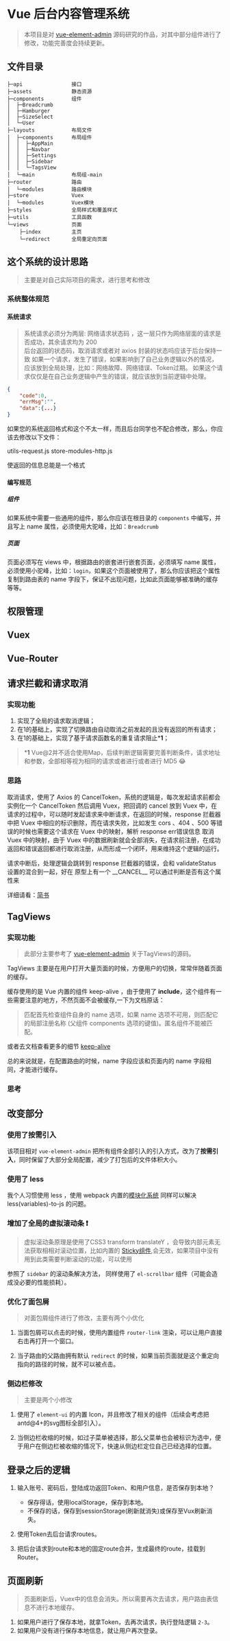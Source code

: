 # Vue 后台内容管理系统

> 本项目是对 [vue-element-admin](https://panjiachen.github.io/vue-element-admin-site/zh/) 源码研究的作品，对其中部分组件进行了修改，功能完善度会持续更新。

## 文件目录

``` tree
├─api                接口
├─assets             静态资源
├─components         组件
│  ├─Breadcrumb
│  ├─Hamburger
│  ├─SizeSelect
│  └─User
├─layouts            布局文件
│  ├─components      布局组件
│  │  ├─AppMain
│  │  ├─Navbar
│  │  ├─Settings
│  │  ├─Sidebar
│  │  └─TagsView
│  └─main            布局组-main
├─router             路由
│  └─modules         路由模块
├─store              Vuex
│  └─modules         Vuex模块
├─styles             全局样式和覆盖样式
├─utils              工具函数
└─views              页面
    ├─index          主页
    └─redirect       全局重定向页面
```

## 这个系统的设计思路

> 主要是对自己实际项目的需求，进行思考和修改

### 系统整体规范

#### 系统请求

>系统请求必须分为两层:
>网络请求状态码 ，这一层只作为网络层面的请求是否成功，其余请求均为 200  
>后台返回的状态码，取消请求或者对 axios 封装的状态吗应该于后台保持一致
>如果一个请求，发生了错误，如果影响到了自己业务逻辑以外的情况，应该放到全局处理，比如：网络故障、网络错误、Token过期。
>如果这个请求仅仅是在自己业务逻辑中产生的错误，就应该放到当前逻辑中处理。

```json
{
    "code":0,
    "errMsg":"",
    "data":{...}
}
```

如果您的系统返回格式和这个不太一样，而且后台同学也不配合修改，那么，你应该去修改以下文件：

utils-request.js
store-modules-http.js

使返回的信息总能是一个格式

#### 编写规范

##### 组件

如果系统中需要一些通用的组件，那么你应该在根目录的 `components` 中编写，并且写上 name 属性，必须使用大驼峰，比如：`Breadcrumb`

##### 页面

页面必须写在 views 中，根据路由的嵌套进行嵌套页面，必须填写 name 属性，必须使用小驼峰，比如：`login`，如果这个页面被使用了，那么你应该把这个属性复制到路由表的 name 字段下，保证不出现问题，比如此页面能够被准确的缓存等等。

## 权限管理

## Vuex

## Vue-Router

## 请求拦截和请求取消

### 实现功能

1. 实现了全局的请求取消逻辑；
2. 在1的基础上，实现了切换路由自动取消之前发起的且没有返回的所有请求；
3. 在1的基础上，实现了基于请求函数名的重复请求阻止***1**；

>***1** Vue@2并不适合使用Map，后续判断逻辑需要完善判断条件，请求地址和参数，全部相等视为相同的请求或者进行或者进行 MD5 😂

### 思路

取消请求，使用了 Axios 的 CancelToken，系统的逻辑是，每次发起请求前都会实例化一个 CancelToken 然后调用 Vuex，把回调的 cancel 放到 Vuex 中，在请求的过程中，可以随时发起请求来中断请求，在返回的时候，response 拦截器 中把 Vuex 中相应的标识删除，而在请求失败，比如发生 cors 、404 、500 等错误的时候也需要这个请求在 Vuex 中的映射，解析 response err错误信息 取消 Vuex 中的映射，由于 Vuex 中的数据刷新就会全部消失，在请求前注册，在成功返回和错误返回都进行取消注册，从而形成一个闭环，用来维持这个逻辑的运行。

请求中断后，处理逻辑会跳转到 response 拦截器的错误，会和 validateStatus 设置的混合到一起，好在 原型上有一个 \_\_CANCEL\_\_ 可以通过判断是否有这个属性来

详细请看：[简书](https://www.jianshu.com/p/88fbd1149fa1)

## TagViews

### 实现功能

> 此部分主要参考了 [vue-element-admin](https://panjiachen.github.io/vue-element-admin-site/zh/) 关于TagViews的源码。

TagViews 主要是在用户打开大量页面的时候，方便用户的切换，常常伴随着页面的缓存。

缓存使用的是 Vue 内置的组件 keep-alive ，由于使用了 __include__，这个组件有一些需要注意的地方，不然页面不会被缓存,一下为文档原话：

>匹配首先检查组件自身的 name 选项，如果 name 选项不可用，则匹配它的局部注册名称 (父组件 components 选项的键值)。匿名组件不能被匹配。

或者去文档查看更多的细节 [keep-alive](https://cn.vuejs.org/v2/api/#keep-alive)

总的来说就是，在配置路由的时候，name 字段应该和页面内的 name 字段相同，才能进行缓存。

### 思考

## 改变部分

### 使用了按需引入

该项目相对 `vue-element-admin` 把所有组件全部引入的引入方式，改为了**按需引入**，同时保留了大部分全局配置，减少了打包后的文件体积大小。

### 使用了 less

我个人习惯使用 less ，使用 webpack 内置的[模块化系统](https://webpack.docschina.org/concepts/modules) 同样可以解决 less(variables)-to-js 的问题。

### 增加了全局的虚拟滚动条 ❗

> 虚拟滚动条原理是使用了CSS3 transform translateY ，会导致内部元素无法获取相相对滚动位置，比如内置的 [Sticky组件](/src/components/SizeSelect/index.vue),会无效，如果项目中没有用到此类需要判断滚动的功能，可以使用

参照了 `sidebar` 的滚动条解决方法， 同样使用了 `el-scrollbar` 组件（可能会造成没必要的性能损耗）。

### 优化了面包屑

>对面包屑组件进行了修改，主要有两个小优化

1. 当面包屑可以点击的时候，使用内置组件 `router-link` 渲染，可以让用户直接右击再打开一个窗口。  

2. 当子路由的父路由拥有默认 `redirect` 的时候，如果当前页面就是这个重定向指向的路径的时候，就不可以被点击。

### 侧边栏修改

> 主要是两个小修改

1. 使用了 `element-ui` 的内置 Icon，并且修改了相关的组件（后续会考虑把antd@4+的svg图标全部引入）。

2. 当侧边栏收缩的时候，如过子菜单被选择，那么父菜单也会被标识为选中，便于用户在侧边栏被收缩的情况下，快速从侧边栏定位自己已经选择的位置。

## 登录之后的逻辑

1. 输入账号、密码后，登陆成功返回Token、和用户信息，是否保存到本地？
   + 保存得话，使用localStorage，保存到本地。
   + 不保存的话，保存到sessionStorage(刷新就消失)或保存至Vux刷新消失。
  
2. 使用Token去后台请求routes。
3. 把后台请求到route和本地的固定route合并，生成最终的route，挂载到Router。

## 页面刷新

> 页面刷新后，Vuex中的信息会消失。所以需要再次去请求，用户路由表信息不进行本地缓存。

1. 如果用户进行了保存本地，就拿Token，去再次请求，执行登陆逻辑 `2-3`。
2. 如果用户没有进行保存本地信息，就让用户再次登录。

